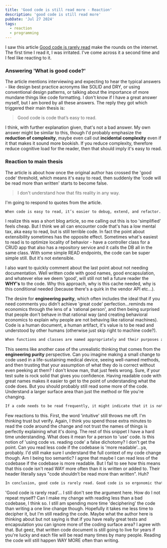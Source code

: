 ```yaml
---
title: 'Good code is still read more - Reaction'
description: 'good code is still read more'
pubDate: 'Jul 27 2024'
tags:
  - reaction
  - programming
---
```


I saw this article [Good code is rarely read](https://www.alexmolas.com/2024/06/06/good-code.html) make the rounds on the internet.  The first time I read it, I was irritated.  I've come across it a second time and I feel like reacting to it.

### Answering 'What is good code?'
The article mentions interviewing and expecting to hear the typical answers - like design best practice acronyms like SOLID and DRY, or using conventional design patterns, or talking about the importance of more mundane things like code formatting.  I don't know if I have a great answer myself, but I am bored by all these answers.  The reply they got which triggered their main thesis is:

> Good code is code that’s easy to read.<br>

I think, with further explanation given, that's not a bad answer.  My own answer might be similar to this, though I'd probably emphasize the **reduction of complexity**, maybe even call out **incidental complexity** even if it that makes it sound more bookish.  If you reduce complexity, therefore reduce cognitive load for the reader, then that should imply it's easy to read.

### Reaction to main thesis
The article is about how once the original author has crossed the 'good code' threshold, which means it's easy to read, then suddenly the 'code will be read more than written' starts to become false. 

> I don't understand how that fits reality in any way.


I'm going to respond to quotes from the article.

```markdown
When code is easy to read, it’s easier to debug, extend, and refactor. This readability allows other developers (or even your future self) to quickly grasp the logic and purpose of the code without extensive documentation.
```

I realize this was a short blog article, so me calling out this is too 'simplified' feels cheap. But I think we all can encounter code that's has a low mental tax, aka easy to read, but is still terrible code.  In fact the point about extensibility sometimes has the opposite effect.  Sometimes what's easiest to read is to optimize locality of behavior - have a controller class for a CRUD app that also has a repository service and it calls the DB all in the same class.  With some simple READ endpoints, the code can be super simple still.  But it's not extensible.  

I also want to quickly comment about the last point about not needing documentation.  Well written code with good names, good encapsulation, and whatever else we deem 'good', will still not tell a future reader the **WHY's** to the code.  Why this approach, why is this cache needed, why is this conditional needed (because there's a quirk in the vendor API etc...).

The desire for **engineering purity**, which often includes the ideal that if you need comments you didn't achieve 'great code' perfection...reminds me economics through the lens of a 'rational person', and then being surprised that people don't behave in that rational way (and creating behavioral economics to explain why people are not behaving like rational machines).  Code is a human document, a human artifact, it's value is to be read and understood by other humans (otherwise just skip right to machine code?).

```markdown
When functions and classes are named appropriately and their purposes are clear, you can use them without understanding their internal workings.
```

This seems like another case of the unrealistic thinking that comes from the **engineering purity** perspective.  Can you imagine making a small change to code used in a life-sustaining medical device, seeing well-named methods, and then trusting that your assumption of what they do is correct without even peeking at them? I don't know man, that just feels wrong.  Sure, if your test suite is rock solid that gives you confidence.  Having readable code with great names makes it easier to get to the point of understanding what the code does.  But you should probably still read some more of the code.  Understand a larger surface area than just the method or file you're changing.

```markdown
If a code needs to be read frequently, it might indicate that it is not as clear or intuitive as it should be. Good code should be used more than read. It should be so well-designed that developers can use it without needing to read through it extensively.
```

Few reactions to this.  First, the word 'intuitive' still throws me off.  I'm thinking trust but verify. Again, I think you spend those extra minutes to read the code around the change and not trust the names of things is perfectly explaining what it's doing.  The rest of this snippet I have a hard time understanding.  What does it mean for a person to 'use' code.  Is this notion of 'using code vs. reading code' a false dichotomy? I don't get the point.  Can you read less code if the codebase is 'more readable'...ya, probably.  I'd still make sure I understand the full context of my code change though.  Am I being too semantic?  I agree that maybe I can read less of the codebase if the codebase is more readable.  But I fail to see how this means that this code isn't read WAY more often than it is written or added to.  Their header literally says "code shouldn’t be read more than written".  Huh?

```markdown
In conclusion, good code is rarely read. Good code is so ergonomic that you almost don’t need to read it; you just use it. It allows developers to focus on building features and solving problems rather than deciphering existing code.
```

'Good code is rarely read'... I still don't see the argument here.  How do I not repeat myself? Can I make my change with reading less than a bad codebase, I think so.  I still am spending more time 'deciphering' the code than writing a one line change though. Hopefully it takes me less time to decipher it, but I'm still reading the code.  Maybe what the author here is thinking about but not saying is that if you have really great tests and encapsulation you can ignore more of the coding surface area?  I agree with that.  But geez, that written code document is still going to live for years if you're lucky and each file will be read many times by many people.  Reading the code will still happen WAY MORE often than writing.  